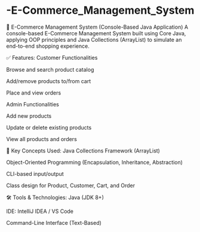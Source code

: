 # -E-Commerce_Management_System
🛒 E-Commerce Management System (Console-Based Java Application)
A console-based E-Commerce Management System built using Core Java, applying OOP principles and Java Collections (ArrayList) to simulate an end-to-end shopping experience.

✅ Features:
Customer Functionalities

Browse and search product catalog

Add/remove products to/from cart

Place and view orders

Admin Functionalities

Add new products

Update or delete existing products

View all products and orders

📌 Key Concepts Used:
Java Collections Framework (ArrayList)

Object-Oriented Programming (Encapsulation, Inheritance, Abstraction)

CLI-based input/output

Class design for Product, Customer, Cart, and Order

🛠 Tools & Technologies:
Java (JDK 8+)

IDE: IntelliJ IDEA / VS Code

Command-Line Interface (Text-Based)

